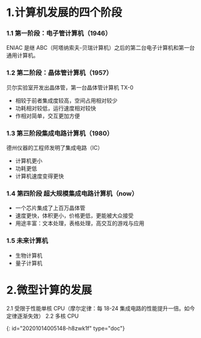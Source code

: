 # 1.计算机发展的四个阶段

### 1.1 第一阶段：电子管计算机（1946）

ENIAC 是继 ABC（阿塔纳索夫-贝瑞计算机）之后的第二台电子计算机和第一台通用计算机。

### 1.2 第二阶段：晶体管计算机（1957）

贝尔实验室开发出晶体管，第一台晶体管计算机 TX-0

- 相较于前者集成度较高，空间占用相对较少
- 功耗相对较低，运行速度相对较快
- 作相对简单，交互更加方便

### 1.3 第三阶段集成电路计算机（1980）

德州仪器的工程师发明了集成电路（IC）

- 计算机更小
- 功耗更低
- 计算机速度变得更快

### 1.4 第四阶段 超大规模集成电路计算机（now）

- 一个芯片集成了上百万晶体管
- 速度更快，体积更小，价格更低，更能被大众接受
- 用途丰富：文本处理，表格处理，高交互的游戏与应用

### 1.5 未来计算机

- 生物计算机
- 量子计算机

# 2.微型计算的发展

2.1 受限于性能单核 CPU（摩尔定律：每 18-24 集成电路的性能提升一倍。如今定律逐渐失效）
2.2 多核 CPU


{: id="20201014005148-h8zwk1f" type="doc"}
